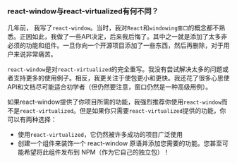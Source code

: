 ### react-window与react-virtualized有何不同？

几年前， 我写了```react-window```。当时，我对```React```和```windowing窗口```的概念都不熟悉。正因如此，我做了一些API决定，后来我后悔了。其中之一就是添加了太多非必须的功能和组件。一旦你向一个开源项目添加了一些东西，然后再删除，对于用户来说非常痛苦。

```react-window```是对```react-virtualized```的完全重写。我没有尝试解决太多的问题或者支持更多的使用例子。相反，我更关注于使包更小和更快。我还花了很多心思使API和文档尽可能适合初学者（但仍然要注意，窗口仍然是一种高级用例）。

如果react-window提供了你项目所需的功能，我强烈推荐你使用```react-window```而不是```react-virtualized```。但是如果你只需要```react-virtualized```提供的功能，你可以有两种选择：
- 使用```react-virtualized```，它仍然被许多成功的项目广泛使用
- 创建一个组件来装饰一个 react-window 原语并添加您需要的功能。您甚至可能希望将此组件发布到 NPM（作为它自己的独立包）！